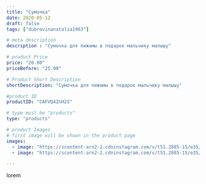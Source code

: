 ```yaml
---
title: "Сумочка"
date: 2020-05-12
draft: false
tags: ["dubrovinanatalia1963"]

# meta description
description : "Сумочка для пижамы в подарок мальчику малышу"

# product Price
price: "20.00"
priceBefore: "25.00"

# Product Short Description
shortDescription: "Сумочка для пижамы в подарок мальчику малышу"

#product ID
productID: "CAFVQ4ZnH2d"

# type must be "products"
type: "products"

# product Images
# first image will be shown in the product page
images:
  - image: "https://scontent-arn2-2.cdninstagram.com/v/t51.2885-15/e35/97532693_167418178012932_7966574693647376238_n.jpg?_nc_ht=scontent-arn2-2.cdninstagram.com&_nc_cat=100&_nc_ohc=WjemENDwz78AX9Gpqe8&se=7&tp=1&oh=9a99103e4b49ae6732eb748145535334&oe=605BB87E&ig_cache_key=MjMwNzM0MzkwMDc1NDI3MzM3MQ%3D%3D.2"
  - image: "https://scontent-arn2-2.cdninstagram.com/v/t51.2885-15/e35/96359143_667082070528384_7761412178038882020_n.jpg?_nc_ht=scontent-arn2-2.cdninstagram.com&_nc_cat=100&_nc_ohc=08-AXQI_6XwAX8zX8JU&se=7&tp=1&oh=83eae84b32fb3df5b3f01dcf07035777&oe=605CF4E3&ig_cache_key=MjMwNzM0MzkwMDczNzQxMDAwOA%3D%3D.2"

---
```

lorem
